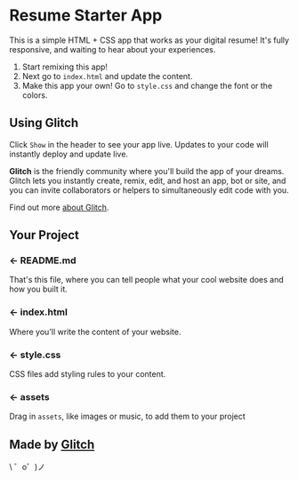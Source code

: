 Resume Starter App
=================
This is a simple HTML + CSS app that works as your digital resume! It's fully responsive, and waiting to hear about your experiences. 

1. Start remixing this app! 
2. Next go to `index.html` and update the content.
3. Make this app your own! Go to `style.css` and change the font or the colors.


Using Glitch
------------
Click `Show` in the header to see your app live. Updates to your code will instantly deploy and update live.

**Glitch** is the friendly community where you'll build the app of your dreams. Glitch lets you instantly create, remix, edit, and host an app, bot or site, and you can invite collaborators or helpers to simultaneously edit code with you.

Find out more [about Glitch](https://glitch.com/about).


Your Project
------------

### ← README.md

That's this file, where you can tell people what your cool website does and how you built it.

### ← index.html

Where you'll write the content of your website. 

### ← style.css

CSS files add styling rules to your content.


### ← assets

Drag in `assets`, like images or music, to add them to your project

Made by [Glitch](https://glitch.com/)
-------------------

\ ゜o゜)ノ
